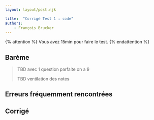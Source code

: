 ```yaml
---
layout: layout/post.njk

title:  "Corrigé Test 1 : code"
authors:
    - François Brucker
---
```


{% attention %}
Vous avez 15min pour faire le test.
{% endattention %}

## Barème

> TBD avec 1 question parfaite on a 9
>
> TBD ventilation des notes
>

## Erreurs fréquemment rencontrées

## Corrigé

